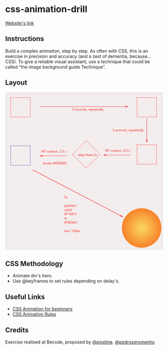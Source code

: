 # css-animation-drill
[Website's link](https://pedroseromenho.github.io/css-animation-drill/)

## Instructions

Build a complex animation, step by step.
As often with CSS, this is an exercise in precision and accuracy (and a zest of dementia, because… CSS). To give a reliable visual assistant, use a technique that could be called “the image background guide Technique”.

## Layout

![layout](images/css_animation_exercise_4.png)

## CSS Methodology

- Animate div's *hero*.
- Use @keyframes to set rules depending on delay's.

## Useful Links

- [CSS Animation for beginners](https://robots.thoughtbot.com/css-animation-for-beginners)
- [CSS Animation Rules](https://marksheet.io/css-animations.html)

## Credits

Exercise realised at Becode, proposed by [@pixeline](https://github.com/pixeline).
[@pedroseromenho](https://github.com/pedroseromenho)
